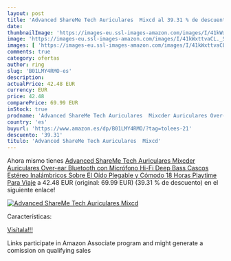 ```yaml
---
layout: post
title: 'Advanced ShareMe Tech Auriculares  Mixcd al 39.31 % de descuento'
date: 
thumbnailImage: 'https://images-eu.ssl-images-amazon.com/images/I/41kWxttvaCL._SL200_.jpg'
image: 'https://images-eu.ssl-images-amazon.com/images/I/41kWxttvaCL._SL200_.jpg'
images: [ 'https://images-eu.ssl-images-amazon.com/images/I/41kWxttvaCL._SL200_.jpg' ]
comments: true
category: ofertas
author: ring
slug: 'B01LMY4RMO-es'
description:
actualPrice: 42.48 EUR
currency: EUR
price: 42.48
comparePrice: 69.99 EUR
inStock: true
prodname: 'Advanced ShareMe Tech Auriculares  Mixcder Auriculares Over-ear Bluetooth con Micrófono Hi-Fi Deep Bass Cascos Estéreo Inalámbricos Sobre El Oído  Plegable y Cómodo  18 Horas Playtime Para Viaje'
country: 'es'
buyurl: 'https://www.amazon.es/dp/B01LMY4RMO/?tag=tolees-21'
descuento: '39.31'
titulo: 'Advanced ShareMe Tech Auriculares  Mixcd'
---
```


Ahora mismo tienes [Advanced ShareMe Tech Auriculares  Mixcder Auriculares Over-ear Bluetooth con Micrófono Hi-Fi Deep Bass Cascos Estéreo Inalámbricos Sobre El Oído  Plegable y Cómodo  18 Horas Playtime Para Viaje](https://www.amazon.es/dp/B01LMY4RMO/?tag=tolees-21) a 42.48 EUR (original: 69.99 EUR) (39.31 %  de descuento) en el siguiente enlace!

[![Advanced ShareMe Tech Auriculares  Mixcd](https://images-eu.ssl-images-amazon.com/images/I/41kWxttvaCL._SL200_.jpg)](https://www.amazon.es/dp/B01LMY4RMO/?tag=tolees-21)

Características:


[Visítala!!!](https://www.amazon.es/dp/B01LMY4RMO/?tag=tolees-21)

Links participate in Amazon Associate program and might generate a comission on qualifying sales
